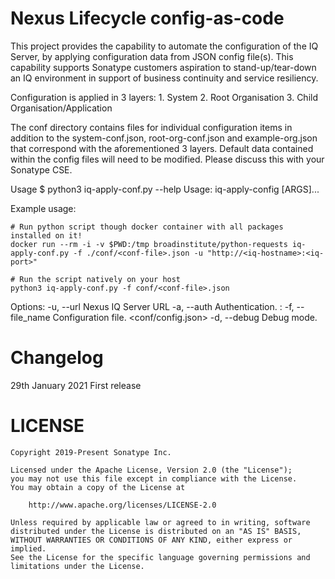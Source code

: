 <!--

    Copyright 2019-Present Sonatype Inc.
    
    Licensed under the Apache License, Version 2.0 (the "License");
    you may not use this file except in compliance with the License.
    You may obtain a copy of the License at
    
        http://www.apache.org/licenses/LICENSE-2.0
    
    Unless required by applicable law or agreed to in writing, software
    distributed under the License is distributed on an "AS IS" BASIS,
    WITHOUT WARRANTIES OR CONDITIONS OF ANY KIND, either express or implied.
    See the License for the specific language governing permissions and
    limitations under the License.

-->
# Nexus Lifecycle config-as-code

This project provides the capability to automate the configuration of the IQ Server, by applying configuration data 
from JSON config file(s). This capability supports Sonatype customers aspiration to stand-up/tear-down an IQ 
environment in support of business continuity and service resiliency. 

Configuration is applied in 3 layers:
    1. System
    2. Root Organisation
    3. Child Organisation/Application

The conf directory contains files for individual configuration items in addition to the system-conf.json, root-org-conf.json
and example-org.json that correspond with the aforementioned 3 layers. Default data contained within the config files will 
need to be modified. Please discuss this with your Sonatype CSE.


Usage
$ python3 iq-apply-conf.py --help
Usage: iq-apply-config [ARGS]...

  Example usage:

    # Run python script though docker container with all packages installed on it!
    docker run --rm -i -v $PWD:/tmp broadinstitute/python-requests iq-apply-conf.py -f ./conf/<conf-file>.json -u "http://<iq-hostname>:<iq-port>"

    # Run the script natively on your host
    python3 iq-apply-conf.py -f conf/<conf-file>.json

Options:
  -u, --url           Nexus IQ Server URL
  -a, --auth          Authentication. <user-id>:<password> 
  -f, --file_name     Configuration file. <conf/config.json>
  -d, --debug         Debug mode.

Changelog
=========
29th January 2021
First release

LICENSE
=========


    Copyright 2019-Present Sonatype Inc.
    
    Licensed under the Apache License, Version 2.0 (the "License");
    you may not use this file except in compliance with the License.
    You may obtain a copy of the License at
    
        http://www.apache.org/licenses/LICENSE-2.0
    
    Unless required by applicable law or agreed to in writing, software
    distributed under the License is distributed on an "AS IS" BASIS,
    WITHOUT WARRANTIES OR CONDITIONS OF ANY KIND, either express or implied.
    See the License for the specific language governing permissions and
    limitations under the License.
